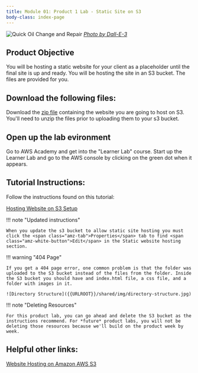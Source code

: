 ```yaml
---
title: Module 01: Product 1 Lab - Static Site on S3
body-class: index-page
---
```


![Quick Oil Change and Repair]({{URLROOT}}/shared/img/quick-logo.jpg)
*[Photo by Dall-E-3](https://openai.com/dall-e-3)*

## Product Objective

You will be hosting a static website for your client as a placeholder until the final site is up and ready. You will be hosting the site in an S3 bucket. The files are provided for you.

## Download the following files:

Download the [zip file](./quick-oil-s3-static-site.zip) containing the website you are going to host on S3. You'll need to unzip the files prior to uploading them to your s3 bucket.

## Open up the lab evironment

Go to AWS Academy and get into the "Learner Lab" course. Start up the Learner Lab and go to the AWS console by clicking on the green dot when it appears.


## Tutorial Instructions:

Follow the instructions found on this tutorial:

[Hosting Website on S3 Setup](https://docs.aws.amazon.com/AmazonS3/latest/userguide/HostingWebsiteOnS3Setup.html)

!!! note "Updated instructions"

    When you update the s3 bucket to allow static site hosting you must click the <span class="amz-tab">Properties</span> tab to find <span class="amz-white-button">Edit</span> in the Static website hosting section.

!!! warning "404 Page"

    If you get a 404 page error, one common problem is that the folder was uploaded to the S3 bucket instead of the files from the folder. Inside the S3 bucket you should have and index.html file, a css file, and a folder with images in it.

    ![Directory Structure]({{URLROOT}}/shared/img/directory-structure.jpg)


!!! note "Deleting Resources"

    For this product lab, you can go ahead and delete the S3 bucket as the instructions recommend. For *future* product labs, you will not be deleting those resources because we'll build on the product week by week.


## Helpful other links:

[Website Hosting on Amazon AWS S3](https://docs.aws.amazon.com/AmazonS3/latest/userguide/WebsiteHosting.html)


